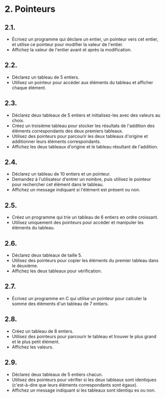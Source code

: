 # 2. Pointeurs

## 2.1.
- Écrivez un programme qui déclare un entier, un pointeur vers cet entier, et utilise ce pointeur pour modifier la valeur de l'entier.
- Affichez la valeur de l'entier avant et après la modification.


## 2.2.
- Déclarez un tableau de 5 entiers. 
- Utilisez un pointeur pour accéder aux éléments du tableau et afficher chaque élément. 

## 2.3.
- Déclarez deux tableaux de 5 entiers et initialisez-les avec des valeurs au choix.
- Créez un troisième tableau pour stocker les résultats de l'addition des éléments correspondants des deux premiers tableaux.
- Utilisez des pointeurs pour parcourir les deux tableaux d'origine et additionner leurs éléments correspondants.
- Affichez les deux tableaux d'origine et le tableau résultant de l'addition.

## 2.4.
- Déclarez un tableau de 10 entiers et un pointeur. 
- Demandez à l'utilisateur d'entrer un nombre, puis utilisez le pointeur pour rechercher cet élément dans le tableau. 
- Affichez un message indiquant si l'élément est présent ou non.

## 2.5.
- Créez un programme qui trie un tableau de 6 entiers en ordre croissant. 
- Utilisez uniquement des pointeurs pour accéder et manipuler les éléments du tableau.

## 2.6.
- Déclarez deux tableaux de taille 5. 
- Utilisez des pointeurs pour copier les éléments du premier tableau dans le deuxième. 
- Affichez les deux tableaux pour vérification.

## 2.7.
- Écrivez un programme en C qui utilise un pointeur pour calculer la somme des éléments d'un tableau de 7 entiers.

## 2.8.
- Créez un tableau de 8 entiers. 
- Utilisez des pointeurs pour parcourir le tableau et trouver le plus grand et le plus petit élément. 
- Affichez les valeurs.

## 2.9.
- Déclarez deux tableaux de 5 entiers chacun. 
- Utilisez des pointeurs pour vérifier si les deux tableaux sont identiques (c'est-à-dire que leurs éléments correspondants sont égaux). 
- Affichez un message indiquant si les tableaux sont identiqu es ou non.


